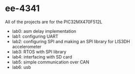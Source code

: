 # ee-4341

All of the projects are for the PIC32MX470F512L
* lab0: asm delay implementation
* lab1: configuring UART 
* lab2: configuring SPI and making an SPI library for LIS3DH accelerometer
* lab3: RTOS with SPI library
* lab4: interfacing with SD card
* lab5: simple communication over CAN
* lab6: usb

